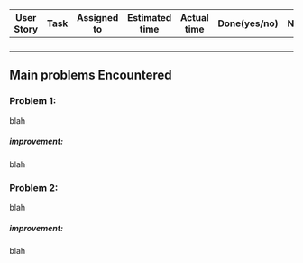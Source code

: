 | User Story | Task | Assigned to | Estimated time | Actual time | Done(yes/no) | Notes |
| ---------- | ---- | ----------- | -------------- | ----------- | ------------ | ----- |
|            |      |             |                |             |              |       |
|            |      |             |                |             |              |       |
|            |      |             |                |             |              |       |
|            |      |             |                |             |              |       |



## Main problems Encountered

### Problem 1:

blah

##### improvement:

blah

### Problem 2:

blah

##### improvement:

blah

